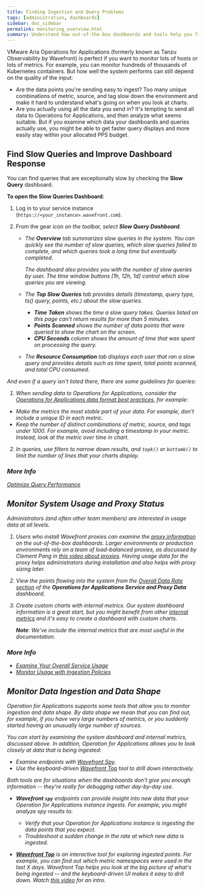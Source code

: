 ```yaml
---
title: Finding Ingestion and Query Problems
tags: [administration, dashboards]
sidebar: doc_sidebar
permalink: monitoring_overview.html
summary: Understand how out-of-the-box dashboards and tools help you find problems
---
```


VMware Aria Operations for Applications (formerly known as Tanzu Observability by Wavefront) is perfect if you want to monitor lots of hosts or lots of metrics. For example, you can monitor hundreds of thousands of Kubernetes containers. But how well the system performs can still depend on the quality of the input:

* Are the data points you're sending easy to ingest? Too many unique combinations of metric, source, and tag slow down the environment and make it hard to understand what's going on when you look at charts.
* Are you actually using all the data you send in? It's tempting to send all data to Operations for Applications, and then analyze what seems suitable. But if you examine which data your dashboards and queries actually use, you might be able to get faster query displays and more easily stay within your allocated PPS budget.


## Find Slow Queries and Improve Dashboard Response

You can find queries that are exceptionally slow by checking  the **Slow Query** dashboard.

**To open the Slow Queries Dashboard**:

1. Log in to your service instance (`https://<your_instance>.wavefront.com`).
2. From the gear icon <i class="fa fa-cog"/> on the toolbar, select **Slow Query Dashboard**.

   * The **Overview** tab summarizes slow queries in the system. You can quickly see the number of slow queries, which slow queries failed to complete, and which queries took a long time but eventually completed.

     The dashboard also provides you with the number of slow queries by user. The time window buttons [1h, 12h, 1d] control which slow queries you are viewing.

   * The **Top Slow Queries** tab provides details (timestamp, query type, ts() query, points, etc.) about the slow queries.

     * **Time Taken** shows the time a slow query takes. Queries listed on this page can't return results for more than 5 minutes.
     * **Points Scanned** shows the number of data points that were queried to show the chart on the screen.
     * **CPU Seconds** column shows the amount of time that was spent on processing the query.

   * The **Resource Consumption** tab displays each user that ran a slow query and provides details such as time spent, total points scanned, and total CPU consumed.

And even if a query isn't listed there, there are some guidelines for queries:

1. When sending data to Operations for Applications, consider the [Operations for Applications data format best practices](wavefront_data_format.html#operations-for-applications-data-format-best-practices), for example:
* Make the metrics the most stable part of your data. For example, don't include a unique ID in each metric.
* Keep the number of distinct combinations of metric, source, and tags under 1000. For example, avoid including a timestamp in your metric. Instead, look at the metric over time in chart.

2. In queries, use filters to narrow down results, and `topk()` or `bottomk()` to limit the number of lines that your charts display.

### More Info

[Optimize Query Performance](query_language_performance.html)

## Monitor System Usage and Proxy Status

Administrators (and often other team members) are interested in usage data at all levels.

1. Users who install Wavefront proxies can examine the [proxy information](monitoring_proxies.html) on the out-of-the-box dashboards. Larger environments or production environments rely on a team of load-balanced proxies, as discussed by Clement Pang in [this video about proxies](https://vmwaretv.vmware.com/media/t/1_5wfjti3m).
    Having usage data for the proxy helps administrators during installation and also helps with proxy sizing later.
2. View the points flowing into the system from the [Overall Data Rate section](wavefront_monitoring.html#overall-data-rate) of the **Operations for Applications Service and Proxy Data** dashboard.
3. Create custom charts with internal metrics. Our system dashboard information is a great start, but you might benefit from other [internal metrics](wavefront-internal-metrics.html) and it's easy to create a dashboard with custom charts.

   **Note**: We've include the internal metrics that are most useful in the documentation.

### More Info

  * [Examine Your Overall Service Usage](examine_usage.html)
  * [Monitor Usage with Ingestion Policies](ingestion_policies.html)


## Monitor Data Ingestion and Data Shape

Operation for Applications supports some tools that allow you to monitor ingestion and data shape. By data shape we mean that you can find out, for example, if you have very large numbers of metrics, or you suddenly started having an unusually large number of sources.

You can start by examining the system dashboard and internal metrics, discussed above. In addition, Operation for Applications allows you to look closely at data that is being ingested:
* Examine endpoints with [Wavefront Spy](wavefront_monitoring_spy.html#why-spy).
* Use the keyboard-driven [Wavefront Top](wavefront_monitoring_spy.html#get-started-with-wavefront-top-and-spy) tool to drill down interactively.

Both tools are for situations when the dashboards don't give you enough information -- they're really for debugging rather day-by-day use.

* **Wavefront `spy`** endpoints can provide insight into new data that your Operation for Applications instance ingests. For example, you might analyze spy results to:
  * Verify that your Operation for Applications instance is ingesting the data points that you expect.
  * Troubleshoot a sudden change in the rate at which new data is ingested.

* [**Wavefront Top**](https://github.com/wavefrontHQ/wftop) is an interactive tool for exploring ingested points. For example, you can find out which metric namespaces were used in the last X days. Wavefront Top helps you look at the big picture of what's being ingested -- and the keyboard-driven UI makes it easy to drill down. Watch [this video](https://vmwaretv.vmware.com/media/t/1_yif61rd5) for an intro.

<!--- Discuss new Ingestion Policies here --->
